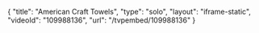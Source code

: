 {
    "title": "American Craft Towels",
    "type": "solo",
    "layout": "iframe-static",
    "videoId": "109988136",
    "url": "\/tvpembed\/109988136"
}
